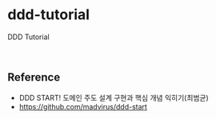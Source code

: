 # ddd-tutorial
DDD Tutorial

<br/>

## Reference
* DDD START! 도메인 주도 설계 구현과 핵심 개념 익히기(최범균)
* https://github.com/madvirus/ddd-start
